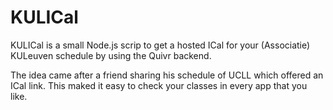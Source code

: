 # KULICal
KULICal is a small Node.js scrip to get a hosted ICal for your (Associatie) KULeuven schedule by using the Quivr backend.

The idea came after a friend sharing his schedule of UCLL which offered an ICal link. This maked it easy to check your classes in every app that you like.
